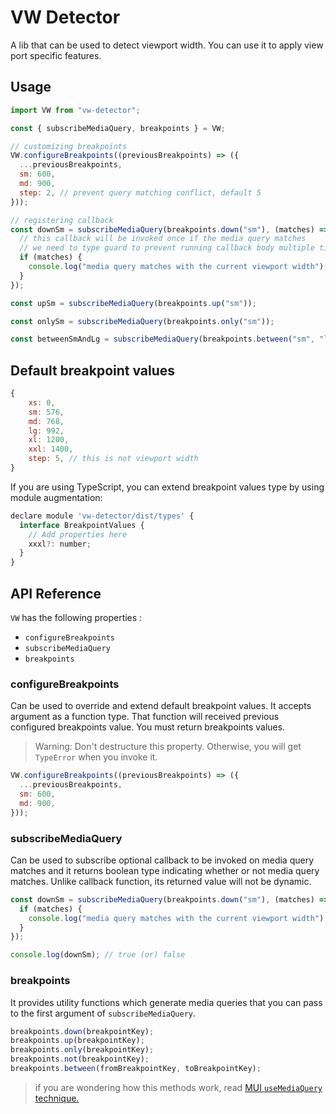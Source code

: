 # VW Detector

A lib that can be used to detect viewport width. You can use it to apply view port specific features.

## Usage

```js
import VW from "vw-detector";

const { subscribeMediaQuery, breakpoints } = VW;

// customizing breakpoints
VW.configureBreakpoints((previousBreakpoints) => ({
  ...previousBreakpoints,
  sm: 600,
  md: 900,
  step: 2, // prevent query matching conflict, default 5
}));

// registering callback
const downSm = subscribeMediaQuery(breakpoints.down("sm"), (matches) => {
  // this callback will be invoked once if the media query matches
  // we need to type guard to prevent running callback body multiple times
  if (matches) {
    console.log("media query matches with the current viewport width");
  }
});

const upSm = subscribeMediaQuery(breakpoints.up("sm"));

const onlySm = subscribeMediaQuery(breakpoints.only("sm"));

const betweenSmAndLg = subscribeMediaQuery(breakpoints.between("sm", "lg"));
```

## Default breakpoint values

```js
{
    xs: 0,
    sm: 576,
    md: 768,
    lg: 992,
    xl: 1200,
    xxl: 1400,
    step: 5, // this is not viewport width
}
```

If you are using TypeScript, you can extend breakpoint values type by using module augmentation:

```js
declare module 'vw-detector/dist/types' {
  interface BreakpointValues {
    // Add properties here
    xxxl?: number;
  }
}
```

## API Reference

`VW` has the following properties :

- `configureBreakpoints`
- `subscribeMediaQuery`
- `breakpoints`

### **configureBreakpoints**

Can be used to override and extend default breakpoint values. It accepts argument as a function type. That function will received previous configured breakpoints value. You must return breakpoints values.

> Warning: Don't destructure this property. Otherwise, you will get `TypeError` when you invoke it.

```js
VW.configureBreakpoints((previousBreakpoints) => ({
  ...previousBreakpoints,
  sm: 600,
  md: 900,
}));
```

### **subscribeMediaQuery**

Can be used to subscribe optional callback to be invoked on media query matches and it returns boolean type indicating whether or not media query matches. Unlike callback function, its returned value will not be dynamic.

```js
const downSm = subscribeMediaQuery(breakpoints.down("sm"), (matches) => {
  if (matches) {
    console.log("media query matches with the current viewport width");
  }
});

console.log(downSm); // true (or) false
```

### **breakpoints**

It provides utility functions which generate media queries that you can pass to the first argument of `subscribeMediaQuery`.

```js
breakpoints.down(breakpointKey);
breakpoints.up(breakpointKey);
breakpoints.only(breakpointKey);
breakpoints.not(breakpointKey);
breakpoints.between(fromBreakpointKey, toBreakpointKey);
```

> if you are wondering how this methods work, read [MUI `useMediaQuery` technique.](https://mui.com/material-ui/customization/breakpoints/#api)
